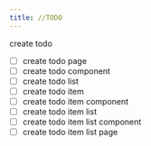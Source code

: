 ```yaml
---
title: //TODO
---
```


create todo

- [ ] create todo page
- [ ] create todo component
- [ ] create todo list
- [ ] create todo item
- [ ] create todo item component
- [ ] create todo item list
- [ ] create todo item list component
- [ ] create todo item list page
